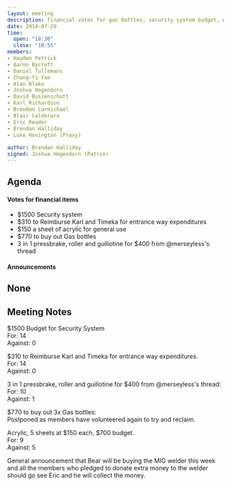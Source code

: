 ```yaml
---
layout: meeting
description: financial votes for gas bottles, security system budget, entranceway renovations, acrylic and 3-in-1 pressbrake
date: 2014-07-29
time:
  open: "18:30"
  close: "18:55"
members:
- Hayden Petrick
- Aaron Bycroft
- Daniel Tullemans
- Chang-Yi Yao
- Alan Blake
- Joshua Hogendorn
- David Bussenschutt
- Karl Richardson
- Brendan Carmichael
- Blair Calderara
- Eric Reader
- Brendan Halliday
- Luke Hovington (Proxy)
  
author: Brendan Halliday
signed: Joshua Hogendorn (Patron)
---
```


## Agenda

#### Votes for financial items

- $1500 Security system
- $310 to Reimburse Karl and Timeka for entrance way expenditures
- $150 a sheet of acrylic for general use
- $770 to buy out Gas bottles
- 3 in 1 pressbrake, roller and guillotine for $400 from @merseyless's thread

#### Announcements

None
---

## Meeting Notes

$1500 Budget for Security System  
For: 14  
Against: 0  

$310 to Reimburse Karl and Timeka for entrance way expenditures.  
For: 14  
Against: 0  

3 in 1 pressbrake, roller and guillotine for $400 from @merseyless's thread:  
For: 10  
Against: 1  

$770 to buy out 3x Gas bottles:  
Postponed as members have volunteered again to try and reclaim.

Acrylic, 5 sheets at $150 each, $700 budget.  
For: 9  
Against: 5 

General announcement that Bear will be buying the MIG welder this week and all the members who pledged to donate extra money to the welder should go see Eric and he will collect the money.
